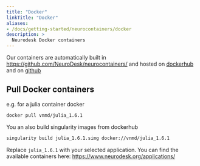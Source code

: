 ```yaml
---
title: "Docker"
linkTitle: "Docker"
aliases:
- /docs/getting-started/neurocontainers/docker
description: >
  Neurodesk Docker containers
---
```


Our containers are automatically built in https://github.com/NeuroDesk/neurocontainers/ and hosted on [dockerhub](https://hub.docker.com/u/vnmd) and on [github](https://github.com/NeuroDesk/neurocontainers/packages)

## Pull Docker containers
e.g. for a julia container
docker
```bash
docker pull vnmd/julia_1.6.1
```

You an also build singularity images from dockerhub
```bash
singularity build julia_1.6.1.simg docker://vnmd/julia_1.6.1
```

Replace `julia_1.6.1` with your selected application. You can find the available containers here: https://www.neurodesk.org/applications/
